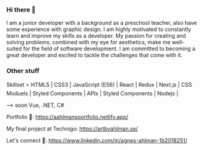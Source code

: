 ### Hi there 👋


I am a junior developer with a background as a preschool teacher, also have some experience with graphic design. I am highly motivated to constantly learn and improve my skills as a developer. My passion for creating and solving problems, combined with my eye for aesthetics, make me well-suited for the field of software development. I am committed to becoming a great developer and excited to tackle the challenges that come with it.


### Other stuff


Skillset ⭐ HTML5 | CSS3 | JavaScript (ES6) | React | Redux | Next.js | CSS Moduels | Styled Components | APIs | Styled Components | Nodejs |

--> soon Vue, .NET, C#

Portfolio 🎨: https://aahlmansportfolio.netlify.app/

My final project at Technigo: https://artbyahlman.se/

Let's connect 🤝: https://www.linkedin.com/in/agnes-ahlman-1b2018251/
